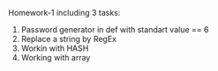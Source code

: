 Homework-1 including 3 tasks:
  1. Password generator in def with standart value == 6
  2. Replace a string by RegEx
  3. Workin with HASH
  4. Working with array 
